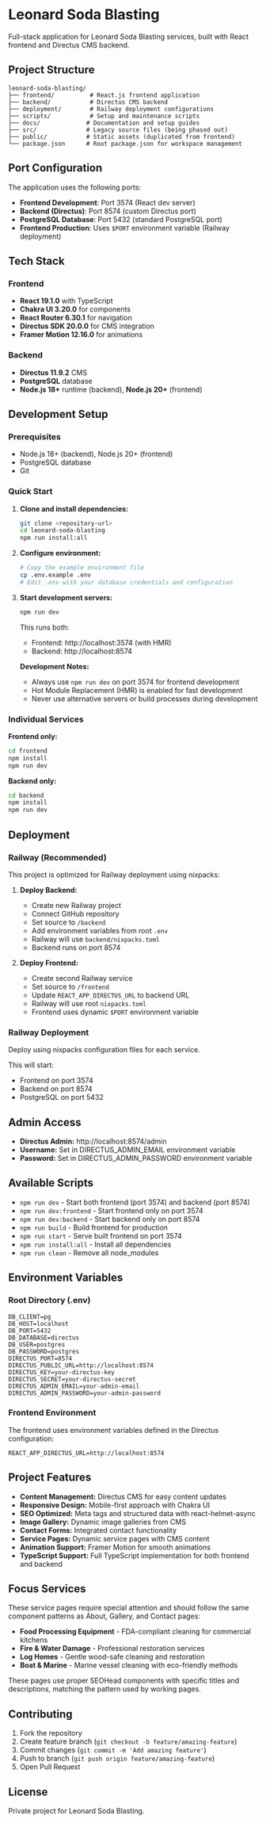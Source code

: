 # Leonard Soda Blasting

Full-stack application for Leonard Soda Blasting services, built with React frontend and Directus CMS backend.

## Project Structure

```
leonard-soda-blasting/
├── frontend/          # React.js frontend application
├── backend/           # Directus CMS backend
├── deployment/        # Railway deployment configurations
├── scripts/           # Setup and maintenance scripts
├── docs/             # Documentation and setup guides
├── src/              # Legacy source files (being phased out)
├── public/           # Static assets (duplicated from frontend)
└── package.json      # Root package.json for workspace management
```

## Port Configuration

The application uses the following ports:

- **Frontend Development**: Port 3574 (React dev server)
- **Backend (Directus)**: Port 8574 (custom Directus port)
- **PostgreSQL Database**: Port 5432 (standard PostgreSQL port)
- **Frontend Production**: Uses `$PORT` environment variable (Railway deployment)

## Tech Stack

### Frontend
- **React 19.1.0** with TypeScript
- **Chakra UI 3.20.0** for components
- **React Router 6.30.1** for navigation
- **Directus SDK 20.0.0** for CMS integration
- **Framer Motion 12.16.0** for animations

### Backend
- **Directus 11.9.2** CMS
- **PostgreSQL** database
- **Node.js 18+** runtime (backend), **Node.js 20+** (frontend)

## Development Setup

### Prerequisites
- Node.js 18+ (backend), Node.js 20+ (frontend)
- PostgreSQL database
- Git

### Quick Start

1. **Clone and install dependencies:**
   ```bash
   git clone <repository-url>
   cd leonard-soda-blasting
   npm run install:all
   ```

2. **Configure environment:**
   ```bash
   # Copy the example environment file
   cp .env.example .env
   # Edit .env with your database credentials and configuration
   ```

3. **Start development servers:**
   ```bash
   npm run dev
   ```

   This runs both:
   - Frontend: http://localhost:3574 (with HMR)
   - Backend: http://localhost:8574
   
   **Development Notes:**
   - Always use `npm run dev` on port 3574 for frontend development
   - Hot Module Replacement (HMR) is enabled for fast development
   - Never use alternative servers or build processes during development

### Individual Services

**Frontend only:**
```bash
cd frontend
npm install
npm run dev
```

**Backend only:**
```bash
cd backend
npm install
npm run dev
```

## Deployment

### Railway (Recommended)

This project is optimized for Railway deployment using nixpacks:

1. **Deploy Backend:**
   - Create new Railway project
   - Connect GitHub repository
   - Set source to `/backend`
   - Add environment variables from root `.env`
   - Railway will use `backend/nixpacks.toml`
   - Backend runs on port 8574

2. **Deploy Frontend:**
   - Create second Railway service
   - Set source to `/frontend`
   - Update `REACT_APP_DIRECTUS_URL` to backend URL
   - Railway will use root `nixpacks.toml`
   - Frontend uses dynamic `$PORT` environment variable

### Railway Deployment

Deploy using nixpacks configuration files for each service.

This will start:
- Frontend on port 3574
- Backend on port 8574  
- PostgreSQL on port 5432

## Admin Access

- **Directus Admin:** http://localhost:8574/admin
- **Username:** Set in DIRECTUS_ADMIN_EMAIL environment variable
- **Password:** Set in DIRECTUS_ADMIN_PASSWORD environment variable

## Available Scripts

- `npm run dev` - Start both frontend (port 3574) and backend (port 8574)
- `npm run dev:frontend` - Start frontend only on port 3574
- `npm run dev:backend` - Start backend only on port 8574
- `npm run build` - Build frontend for production
- `npm run start` - Serve built frontend on port 3574
- `npm run install:all` - Install all dependencies
- `npm run clean` - Remove all node_modules

## Environment Variables

### Root Directory (.env)
```
DB_CLIENT=pg
DB_HOST=localhost
DB_PORT=5432
DB_DATABASE=directus
DB_USER=postgres
DB_PASSWORD=postgres
DIRECTUS_PORT=8574
DIRECTUS_PUBLIC_URL=http://localhost:8574
DIRECTUS_KEY=your-directus-key
DIRECTUS_SECRET=your-directus-secret
DIRECTUS_ADMIN_EMAIL=your-admin-email
DIRECTUS_ADMIN_PASSWORD=your-admin-password
```

### Frontend Environment
The frontend uses environment variables defined in the Directus configuration:
```
REACT_APP_DIRECTUS_URL=http://localhost:8574
```

## Project Features

- **Content Management:** Directus CMS for easy content updates
- **Responsive Design:** Mobile-first approach with Chakra UI
- **SEO Optimized:** Meta tags and structured data with react-helmet-async
- **Image Gallery:** Dynamic image galleries from CMS
- **Contact Forms:** Integrated contact functionality
- **Service Pages:** Dynamic service pages with CMS content
- **Animation Support:** Framer Motion for smooth animations
- **TypeScript Support:** Full TypeScript implementation for both frontend and backend

## Focus Services

These service pages require special attention and should follow the same component patterns as About, Gallery, and Contact pages:

- **Food Processing Equipment** - FDA-compliant cleaning for commercial kitchens
- **Fire & Water Damage** - Professional restoration services
- **Log Homes** - Gentle wood-safe cleaning and restoration
- **Boat & Marine** - Marine vessel cleaning with eco-friendly methods

These pages use proper SEOHead components with specific titles and descriptions, matching the pattern used by working pages.

## Contributing

1. Fork the repository
2. Create feature branch (`git checkout -b feature/amazing-feature`)
3. Commit changes (`git commit -m 'Add amazing feature'`)
4. Push to branch (`git push origin feature/amazing-feature`)
5. Open Pull Request

## License

Private project for Leonard Soda Blasting.